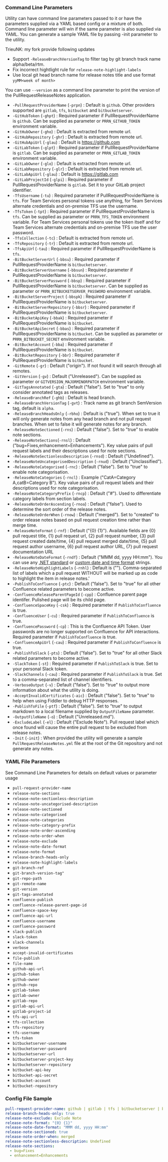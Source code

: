 ### Command Line Parameters
Utility can have command line parameters passed to it or have the parameters supplied via a YAML based config or a mixture of both. Command line parameter will win if the same parameter is also supplied via YAML. You can generate a sample YAML file by passing -init parameter to the utility.

TrieuNK: my fork provide following updates
- Support `-ReleaseBranchVersionTag` to filter tag by git branch track name alpha/beta/rtm.
- Fix incorrect hightlight rule for `release-note-highlight-labels`
- Use local git head branch name for release notes title and use format `yyMM<week of month>`

You can use `--version` as a command line parameter to print the version of the PullRequestReleaseNotes application.

- `-PullRequestProviderName` (`-prpn`) : Default is `github`. Other providers supported are `gitlab`, `tfs`, `bitbucket` and `bitbucketserver`.
- `-GitHubToken` (`-ghpt`) : Required parameter if PullRequestProviderName is `github`. Can be supplied as parameter or `PRRN_GITHUB_TOKEN` environment variable.
- `-GitHubOwner` (`-gho`) : Default is extracted from remote url.
- `-GitHubRepository` (`-ghr`) : Default is extracted from remote url.
- `-GitHubApiUrl` (`-glau`) : Default is https://github.com
- `-GitLabToken` (`-glpt`) : Required parameter if PullRequestProviderName is `gitlab`. Can be supplied as parameter or `PRRN_GITLAB_TOKEN` environment variable.
- `-GitLabOwner` (`-glo`) : Default is extracted from remote url.
- `-GitLabRepository` (`-glr`) : Default is extracted from remote url.
- `-GitLabApiUrl` (`-glau`) : Default is https://gitlab.com
- `-GitLabProjectId` (`-glpi`) : Required parameter if PullRequestProviderName is `gitlab`. Set it to your GitLab project identifier.
- `-TfsUsername` (`-tu`) : Required parameter if PullRequestProviderName is `tfs`. For Team Services personal tokens use anything, for Team Services alternate credentials and on-premise TFS use the username.
- `-TfsToken` (`-tpt`) : Required parameter if PullRequestProviderName is `tfs`. Can be supplied as parameter or `PRRN_TFS_TOKEN` environment variable. For Team Services personal tokens use the token itself and for Team Services alternate credentials and on-premise TFS use the user password.
- `-TfsCollection` (`-tc`) : Default is extracted from remote url.
- `-TfsRepository` (`-tr`) : Default is extracted from remote url.
- `-TfsApiUr`l (`-tau`) : Required parameter if PullRequestProviderName is `tfs`.
- `-BitBucketServerUrl` (`-bbsu`) : Required parameter if PullRequestProviderName is `bitbucketserver`.
- `-BitBucketServerUsername` (`-bbsun`) : Required parameter if PullRequestProviderName is `bitbucketserver`.
- `-BitBucketServerPassword` (`-bbsp`) : Required parameter if PullRequestProviderName is `bitbucketserver`. Can be supplied as parameter or `PRRN_BITBUCKETSERVER_PASSWORD` environment variable.
- `-BitBucketServerProject` (`-bbspk`) : Required parameter if PullRequestProviderName is `bitbucketserver`.
- `-BitBucketServerRepository` (`-bbsr`) : Required parameter if PullRequestProviderName is `bitbucketserver`. 
- `-BitBucketApiKey` (`-bbak`) : Required parameter if PullRequestProviderName is `bitbucket`.
- `-BitBucketApiSecret` (`-bbas`) : Required parameter if PullRequestProviderName is `bitbucket`. Can be supplied as parameter or `PRRN_BITBUCKET_SECRET` environment variable.
- `-BitBucketAccount` (`-bba`) : Required parameter if PullRequestProviderName is `bitbucket`.
- `-BitBucketRepository` (`-bbr`) : Required parameter if PullRequestProviderName is `bitbucket`. 
- `-GitRemote` (`-gr`) : Default ("origin"). If not found it will search through all remotes.
- `-GitVersion` (`-gv`) : Default ("Unreleased"). Can be supplied as parameter or `GITVERSION_MAJORMINORPATCH` environment variable.
- `-GitTagsAnnotated` (`-gta`) : Default ("false"). Set to "true" to only consider annotated tags as releases.
- `-ReleaseBranchRef` (`-ghb`) : Default is head branch.
- `-ReleaseBranchVersionTag` (`-gvt`) : Track name as git branch SemVersion tag, default is `alpha`.
- `-ReleaseBranchHeadsOnly` (`-rbho`) : Default is ("true"). When set to true it will only generate notes from any head branch and not pull request branches. When set to false it will generate notes for any branch.
- `-ReleaseNoteSectioned` (`-rns`) : Default ("false"). Set to "true" to enable note sections.
- `-ReleaseNoteSections`(`-rnsl`) : Default ("bug=Fixes,enhancement=Enhancements"). Key value pairs of pull request labels and their descriptions used for note sections.
- `-ReleaseNoteSectionlessDescription` (`-rnsd`) : Default ("Undefined").
- `-ReleaseNoteUncategorisedDescription` (`-rnud`) : Default ("Unclassified").
- `-ReleaseNoteCategorised` (`-rnc`) : Default ("false"). Set to "true" to enable note categorisation.
- `-ReleaseNoteCategories` (`-rncl`) : Example ("CatA=Category A,catB=Category B"). Key value pairs of pull request labels and their descriptions used for note categorisation.
- `-ReleaseNoteCategoryPrefix` (`-rncp`) : Default ("#"). Used to differentiate category labels from section labels.
- `-ReleaseNoteOrderAscending` (`-rnoa`) : Default ("false"). Used to determine the sort order of the release notes.
- `-ReleaseNoteOrderWhen` (`-rnow`) : Default ("merged"). Set to "created" to order release notes based on pull request creation time rather than merge time.
- `-ReleaseNoteFormat` (`-rnf`) : Default ("{0} {1}"). Available fields are {0} pull request title, {1} pull request url, {2} pull request number, {3} pull request created date/time, {4} pull request merged date/time, {5} pull request author username, {6} pull request author URL, {7} pull request documentation URL
- `-ReleaseNoteDateFormat` (`-rndf`) : Default ("MMM dd, yyyy HH:mm"). You can use any [.NET standard](https://msdn.microsoft.com/en-us/library/az4se3k1(v=vs.110).aspx) or [custom date and time format](https://msdn.microsoft.com/en-us/library/8kb3ddd4(v=vs.110).aspx) strings.
- `-ReleaseNoteHighlightLabels` (`-rnhl`) : Default is (""). Comma-separated list of labels which a pull request WITHOUT will be marked up as code to highlight the item in release notes.'
- `-PublishToConfluence` (`-ptc`) : Default ("false"). Set to "true" for all other Confluence related parameters to become active.
- `-ConfluenceReleaseParentPageId` (`-cpp`) : Confluence parent page identifer. Pulished page will be its child page.
- `-ConfluenceSpaceKey` (`-csk`) : Required parameter if `PublishToConfluence` is true.
- `-ConfluenceUser` (`-cu`) : Required parameter if `PublishToConfluence` is true.
- `-ConfluencePassword` (`-cp`) : This is the Confluence API Token. User passwords are no longer supported on Confluence for API interactions. Required parameter if `PublishToConfluence` is true.
- `-ConfluenceApiUrl` (`-cau`) : Required parameter if `PublishToConfluence` is true.
- `-PublishToSlack` (`-pts`) : Default ("false"). Set to "true" for all other Slack related parameters to become active.
- `-SlackToken` (`-st`) : Required parameter if `PublishToSlack` is true. Set to your personal Slack token.
- `-SlackChannels` (`-cau`) : Required parameter if `PublishToSlack` is true. Set to a comma-separated list of channel identifiers.
- `-VerboseOutput` (`-v`) : Default ("false"). Set to "true" to output more information about what the utility is doing.
- `-AcceptInvalidCertificates` (`-aic`) : Default ("false"). Set to "true" to help when using Fiddler to debug HTTP responses.
- `-PublishToFile` (`-ptf`) : Default ("false"). Set to "true" to output markdown to a local filename supplied by `OutputFileName` parameter.
- `-OutputFileName` (`-o`) : Default ("Unreleased.md").
- `-ExcludeLabel` (`-el`) : Default ("Exclude Note"). Pull request label which once found will cause the entire pull request to be excluded from release notes.
- `-Init` (`-init`) : When provided the utility will generate a sample `PullRequestReleaseNotes.yml` file at the root of the Git repository and not generate any notes.

### YAML File Parameters

See Command Line Parameters for details on default values or parameter usage

- `pull-request-provider-name`
- `release-note-sections`
- `release-note-sectionless-description`
- `release-note-uncategorised-description`
- `release-note-sectioned`
- `release-note-categorised`
- `release-note-categories`
- `release-note-category-prefix`
- `release-note-order-ascending`
- `release-note-order-when`
- `release-note-exclude`
- `release-note-date-format`
- `release-note-format`
- `release-branch-heads-only`
- `release-note-highlight-labels`
- `git-branch-ref`
- `git-branch-version-tag"`
- `git-repo-path`
- `git-remote-name`
- `git-version`
- `git-tags-annotated`
- `confluence-publish`
- `confluence-release-parent-page-id`
- `confluence-space-key`
- `confluence-api-url`
- `confluence-username`
- `confluence-password`
- `slack-publish`
- `slack-token`
- `slack-channels`
- `verbose`
- `accept-invalid-certificates`
- `file-publish`
- `file-name`
- `github-api-url`
- `github-token`
- `github-owner`
- `github-repo`
- `gitlab-token`
- `gitlab-owner`
- `gitlab-repo`
- `gitlab-api-url`
- `gitlab-project-id`
- `tfs-api-url`
- `tfs-collection`
- `tfs-repository`
- `tfs-username`
- `tfs-token`
- `bitbucketserver-username`
- `bitbucketserver-password`
- `bitbucketserver-url`
- `bitbucketserver-project-key`
- `bitbucketserver-repository`
- `bitbucket-api-key`
- `bitbucket-api-secret`
- `bitbucket-account`
- `bitbucket-repository`

### Config File Sample

```yaml
pull-request-provider-name: github | gitlab | tfs | bitbucketserver | bitbucket
release-branch-heads-only: true
release-note-exclude: Exclude Note
release-note-format: "{0} {1}"
release-note-date-format: "MMM dd, yyyy HH:mm"
release-note-sectioned: true
release-note-order-when: merged
release-note-sectionless-description: Undefined
release-note-sections:
  - bug=Fixes
  - enhancement=Enhancements
```
